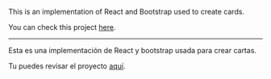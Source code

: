 This is an implementation of React and Bootstrap used to create cards.

You can check this project [here](https://react-cards-bootstrap-ehingerleandros-projects.vercel.app/).

---

Esta es una implementación de React y bootstrap usada para crear cartas.

Tu puedes revisar el proyecto [aquí](https://react-cards-bootstrap-ehingerleandros-projects.vercel.app/).
